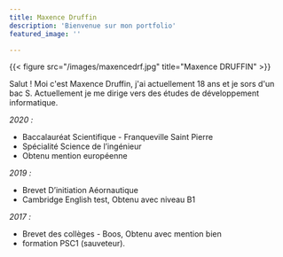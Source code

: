```yaml
---
title: Maxence Druffin
description: 'Bienvenue sur mon portfolio'
featured_image: ''

---
```

{{< figure src="/images/maxencedrf.jpg" title="Maxence DRUFFIN" >}}

Salut ! Moi c'est Maxence Druffin, j'ai actuellement 18 ans et je sors d'un bac S. Actuellement je me dirige vers des études de développement informatique.

*2020 :*
- Baccalauréat Scientifique - Franqueville Saint Pierre
- Spécialité Science de l’ingénieur
- Obtenu mention européenne

*2019 :*
- Brevet D’initiation Aéornautique 
- Cambridge English test, Obtenu avec niveau B1

*2017 :*
- Brevet des collèges - Boos, Obtenu avec mention bien
- formation PSC1 (sauveteur).